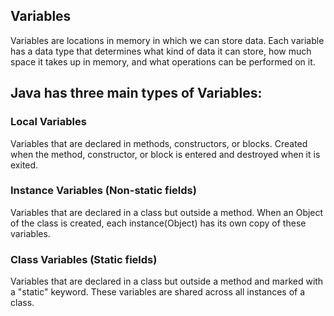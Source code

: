 ## Variables
Variables are locations in memory in which we can store data. Each variable has a data type that determines what kind of data it can store, how much space it takes up in memory, and what operations can be performed on it.

## Java has three main types of Variables:
###  Local Variables
Variables that are declared in methods, constructors, or blocks. Created when the method, constructor, or block is entered and destroyed when it is exited.

###  Instance Variables (Non-static fields)
Variables that are declared in a class but outside a method. When an Object of the class is created, each instance(Object) has its own copy of these variables.

###  Class Variables (Static fields)
Variables that are declared in a class but outside a method and marked with a "static" keyword. These variables are shared across all instances of a class.